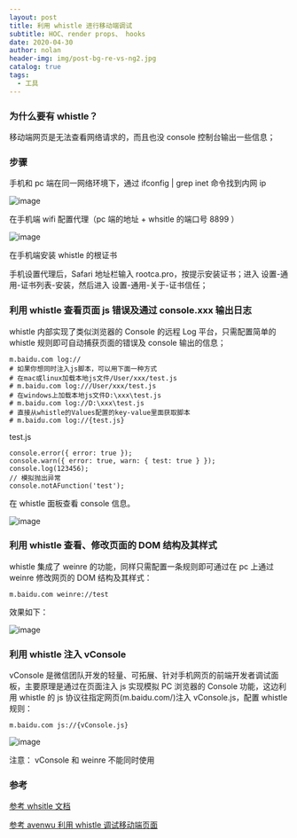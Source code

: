 ```yaml
---
layout: post
title: 利用 whistle 进行移动端调试
subtitle: HOC、render props、 hooks
date: 2020-04-30
author: nolan
header-img: img/post-bg-re-vs-ng2.jpg
catalog: true
tags:
  - 工具
---
```


### 为什么要有 whistle？

移动端网页是无法查看网络请求的，而且也没 console 控制台输出一些信息；

### 步骤

手机和 pc 端在同一网络环境下，通过 ifconfig | grep inet 命令找到内网 ip

![image](https://tva1.sinaimg.cn/large/007S8ZIlgy1gebvyw8zr7j322o0kgq98.jpg)

在手机端 wifi 配置代理（pc 端的地址 + whsitle 的端口号 8899 ）

![image](https://tva1.sinaimg.cn/large/007S8ZIlgy1gebw1a00iej30uv0u0mys.jpg)

在手机端安装 whistle 的根证书

手机设置代理后，Safari 地址栏输入 rootca.pro，按提示安装证书；进入 设置-通用-证书列表-安装，然后进入 设置-通用-关于-证书信任；

### 利用 whistle 查看页面 js 错误及通过 console.xxx 输出日志

whistle 内部实现了类似浏览器的 Console 的远程 Log 平台，只需配置简单的 whistle 规则即可自动捕获页面的错误及 console 输出的信息；

```
m.baidu.com log://
# 如果你想同时注入js脚本，可以用下面一种方式
# 在mac或linux加载本地js文件/User/xxx/test.js
# m.baidu.com log:///User/xxx/test.js
# 在windows上加载本地js文件D:\xxx\test.js
# m.baidu.com log://D:\xxx\test.js
# 直接从whistle的Values配置的key-value里面获取脚本
# m.baidu.com log://{test.js}

```

test.js

```
console.error({ error: true });
console.warn({ error: true, warn: { test: true } });
console.log(123456);
// 模拟抛出异常
console.notAFunction('test');

```

在 whistle 面板查看 console 信息。

![image](https://tva1.sinaimg.cn/large/007S8ZIlgy1gebwqjxopaj31r40u0npd.jpg)

### 利用 whistle 查看、修改页面的 DOM 结构及其样式

whistle 集成了 weinre 的功能，同样只需配置一条规则即可通过在 pc 上通过 weinre 修改网页的 DOM 结构及其样式：

```
m.baidu.com weinre://test

```

效果如下：

![image](https://user-gold-cdn.xitu.io/2018/4/17/162d3c2cdc69d2a8?imageslim)

### 利用 whistle 注入 vConsole

vConsole 是微信团队开发的轻量、可拓展、针对手机网页的前端开发者调试面板，主要原理是通过在页面注入 js 实现模拟 PC 浏览器的 Console 功能，这边利用 whistle 的 js 协议往指定网页(m.baidu.com/)注入 vConsole.js，配置 whistle 规则：

```
m.baidu.com js://{vConsole.js}

```

![image](https://tva1.sinaimg.cn/large/007S8ZIlgy1gebwukk1bwj31080iaq6h.jpg)

注意： vConsole 和 weinre 不能同时使用

### 参考

[参考 whsitle 文档](http://wproxy.org/whistle/)

[参考 avenwu 利用 whistle 调试移动端页面](https://juejin.im/post/5ad5f471518825557e78e623)
